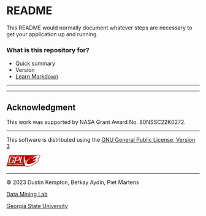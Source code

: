 # README #

This README would normally document whatever steps are necessary to get your application up and running.

### What is this repository for? ###

* Quick summary
* Version
* [Learn Markdown](https://bitbucket.org/tutorials/markdowndemo)



***
***

## Acknowledgment

This work was supported by NASA Grant Award No. 80NSSC22K0272.

***

This software is distributed using the [GNU General Public License, Version 3](./LICENSE.txt)

![GPLv3](./images/gplv3-88x31.png)

***

© 2023 Dustin Kempton, Berkay Aydin, Piet Martens

[Data Mining Lab](https://dmlab.cs.gsu.edu/)

[Georgia State University](https://www.gsu.edu/)